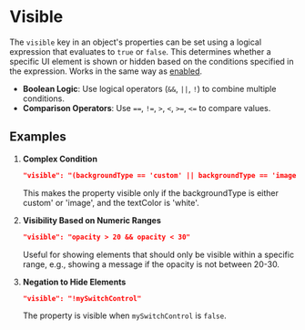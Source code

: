 # Visible

The `visible` key in an object's properties can be set using a logical expression that evaluates to `true` or `false`. This determines whether a specific UI element is shown or hidden based on the conditions specified in the expression. Works in the same way as [enabled](enabled.md).

* **Boolean Logic**: Use logical operators (`&&`, `||`, `!`) to combine multiple conditions.
* **Comparison Operators**: Use `==`, `!=`, `>`, `<`, `>=`, `<=` to compare values.

## Examples

1.  **Complex Condition**

    ```json
    "visible": "(backgroundType == 'custom' || backgroundType == 'image') && textColor == 'white'"
    ```

    This makes the property visible only if the backgroundType is either custom' or 'image', and the textColor is 'white'.
2.  **Visibility Based on Numeric Ranges**

    ```json
    "visible": "opacity > 20 && opacity < 30"
    ```

    Useful for showing elements that should only be visible within a specific range, e.g., showing a message if the opacity is not between 20-30.
3.  **Negation to Hide Elements**

    ```json
    "visible": "!mySwitchControl"
    ```

    The property is visible when `mySwitchControl` is `false`.
